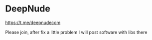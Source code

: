 # DeepNude
https://t.me/deepnudecom

Please join, after fix a little problem I will post software with libs there
